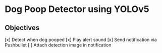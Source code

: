 # Dog Poop Detector using YOLOv5

## Objectives
[x] Detect when dog pooped
[x] Play alert sound
[x] Send notification via Pushbullet
[ ] Attach detection image in notification

